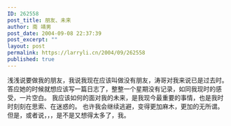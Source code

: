 ```yaml
---
ID: 262558
post_title: 朋友、未来
author: 南 靖男
post_date: 2004-09-08 22:37:39
post_excerpt: ""
layout: post
permalink: https://larryli.cn/2004/09/262558
published: true
---
```

浅浅说要做我的朋友，我说我现在应该叫做没有朋友，涛哥对我来说已是过去时。
答应她的时候就想应该写一篇日志了，整整一个星期没有记录，如同我现时的感受，一片空白。
我应该如何的面对我的未来，是我现今最重要的事情，也是我时时刻刻在思索、在迷惑的。
也许我会继续逃避，变得更加麻木，更加的无所谓。
但是，或者说，，，是不是又想得太多了，我。